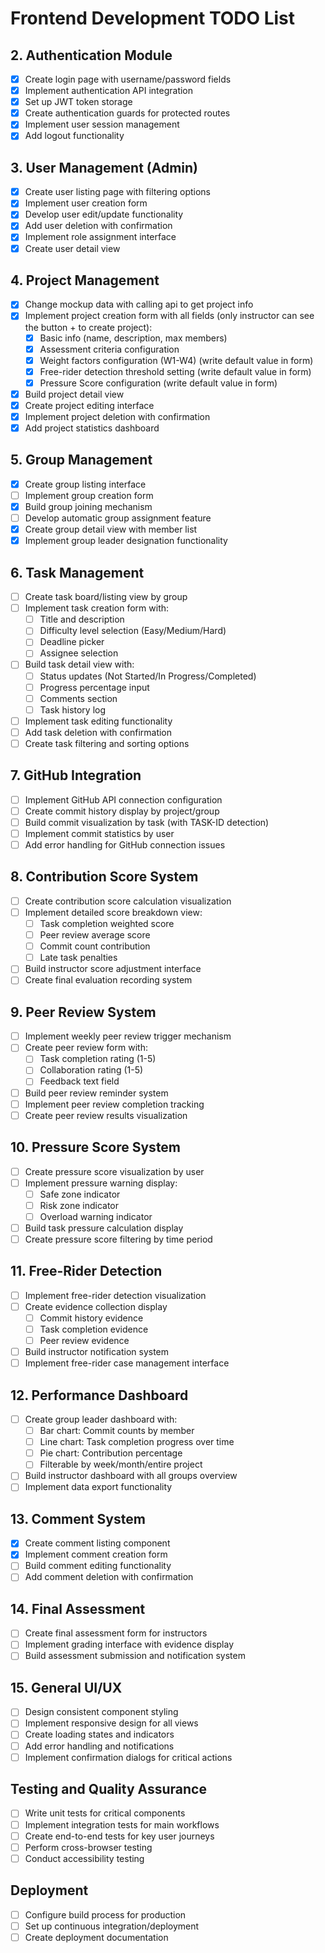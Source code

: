 # Frontend Development TODO List

## 2. Authentication Module
- [x] Create login page with username/password fields
- [x] Implement authentication API integration
- [x] Set up JWT token storage
- [x] Create authentication guards for protected routes
- [x] Implement user session management
- [x] Add logout functionality

## 3. User Management (Admin)
- [x] Create user listing page with filtering options
- [x] Implement user creation form
- [x] Develop user edit/update functionality
- [x] Add user deletion with confirmation
- [x] Implement role assignment interface
- [x] Create user detail view

## 4. Project Management
- [x] Change mockup data with calling api to get project info
- [x] Implement project creation form with all fields (only instructor can see the button + to create project):
  - [x] Basic info (name, description, max members)
  - [x] Assessment criteria configuration
  - [x] Weight factors configuration (W1-W4) (write default value in form)
  - [x] Free-rider detection threshold setting (write default value in form)
  - [x] Pressure Score configuration (write default value in form)
- [x] Build project detail view
- [x] Create project editing interface
- [x] Implement project deletion with confirmation
- [x] Add project statistics dashboard

## 5. Group Management
- [x] Create group listing interface
- [ ] Implement group creation form
- [x] Build group joining mechanism
- [ ] Develop automatic group assignment feature
- [x] Create group detail view with member list
- [x] Implement group leader designation functionality

## 6. Task Management
- [ ] Create task board/listing view by group
- [ ] Implement task creation form with:
  - [ ] Title and description
  - [ ] Difficulty level selection (Easy/Medium/Hard)
  - [ ] Deadline picker
  - [ ] Assignee selection
- [ ] Build task detail view with:
  - [ ] Status updates (Not Started/In Progress/Completed)
  - [ ] Progress percentage input
  - [ ] Comments section
  - [ ] Task history log
- [ ] Implement task editing functionality
- [ ] Add task deletion with confirmation
- [ ] Create task filtering and sorting options

## 7. GitHub Integration
- [ ] Implement GitHub API connection configuration
- [ ] Create commit history display by project/group
- [ ] Build commit visualization by task (with TASK-ID detection)
- [ ] Implement commit statistics by user
- [ ] Add error handling for GitHub connection issues

## 8. Contribution Score System
- [ ] Create contribution score calculation visualization
- [ ] Implement detailed score breakdown view:
  - [ ] Task completion weighted score
  - [ ] Peer review average score
  - [ ] Commit count contribution
  - [ ] Late task penalties
- [ ] Build instructor score adjustment interface
- [ ] Create final evaluation recording system

## 9. Peer Review System
- [ ] Implement weekly peer review trigger mechanism
- [ ] Create peer review form with:
  - [ ] Task completion rating (1-5)
  - [ ] Collaboration rating (1-5)
  - [ ] Feedback text field
- [ ] Build peer review reminder system
- [ ] Implement peer review completion tracking
- [ ] Create peer review results visualization

## 10. Pressure Score System
- [ ] Create pressure score visualization by user
- [ ] Implement pressure warning display:
  - [ ] Safe zone indicator
  - [ ] Risk zone indicator
  - [ ] Overload warning indicator
- [ ] Build task pressure calculation display
- [ ] Create pressure score filtering by time period

## 11. Free-Rider Detection
- [ ] Implement free-rider detection visualization
- [ ] Create evidence collection display
  - [ ] Commit history evidence
  - [ ] Task completion evidence
  - [ ] Peer review evidence
- [ ] Build instructor notification system
- [ ] Implement free-rider case management interface

## 12. Performance Dashboard
- [ ] Create group leader dashboard with:
  - [ ] Bar chart: Commit counts by member
  - [ ] Line chart: Task completion progress over time
  - [ ] Pie chart: Contribution percentage
  - [ ] Filterable by week/month/entire project
- [ ] Build instructor dashboard with all groups overview
- [ ] Implement data export functionality

## 13. Comment System
- [x] Create comment listing component
- [x] Implement comment creation form
- [ ] Build comment editing functionality
- [ ] Add comment deletion with confirmation

## 14. Final Assessment
- [ ] Create final assessment form for instructors
- [ ] Implement grading interface with evidence display
- [ ] Build assessment submission and notification system

## 15. General UI/UX
- [ ] Design consistent component styling
- [ ] Implement responsive design for all views
- [ ] Create loading states and indicators
- [ ] Add error handling and notifications
- [ ] Implement confirmation dialogs for critical actions

## Testing and Quality Assurance
- [ ] Write unit tests for critical components
- [ ] Implement integration tests for main workflows
- [ ] Create end-to-end tests for key user journeys
- [ ] Perform cross-browser testing
- [ ] Conduct accessibility testing

## Deployment
- [ ] Configure build process for production
- [ ] Set up continuous integration/deployment
- [ ] Create deployment documentation